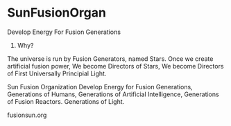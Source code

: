 # SunFusionOrgan
Develop Energy For Fusion Generations
1.   Why?

The universe is run by Fusion Generators, named Stars.   Once we create artificial fusion power, We become Directors of Stars, We become Directors of First Universally Principial Light.

Sun Fusion Organization
Develop Energy for Fusion Generations, Generations of Humans, 
Generations of Artificial Intelligence, 
Generations of Fusion Reactors.
Generations of Light.



fusionsun.org
